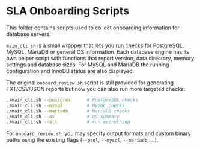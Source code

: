 # SLA Onboarding Scripts

This folder contains scripts used to collect onboarding information for database servers.

`main_cli.sh` is a small wrapper that lets you run checks for PostgreSQL, MySQL, MariaDB or general OS information. Each database engine has its own helper script with functions that report version, data directory, memory settings and database sizes. For MySQL and MariaDB the running configuration and InnoDB status are also displayed.

The original `onboard_review.sh` script is still provided for generating TXT/CSV/JSON reports but now you can also run more targeted checks:

```bash
./main_cli.sh --postgres      # PostgreSQL checks
./main_cli.sh --mysql         # MySQL checks
./main_cli.sh --mariadb       # MariaDB checks
./main_cli.sh --os            # OS summary
./main_cli.sh --all           # run everything
```

For `onboard_review.sh`, you may specify output formats and custom binary paths using the existing flags (`--psql`, `--mysql`, `--mariadb`, ...).
